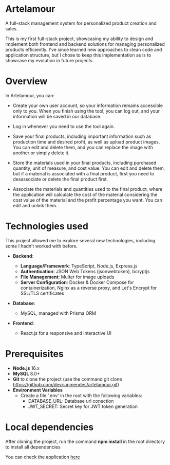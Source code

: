 # Artelamour  
A full-stack management system for personalized product creation and sales.  

This is my first full-stack project, showcasing my ability to design and implement both frontend and backend solutions for managing personalized products efficiently.  I've since learned new approaches to clean code and application structure, but I chose to keep this implementation as is to showcase my evolution in future projects.

# Overview

In Artelamour, you can:

- Create your own user account, so your information remains accessible only to you. When you finish using the tool, you can log out, and your information will be saved in our database.

- Log in whenever you need to use the tool again.

- Save your final products, including important information such as production time and desired profit, as well as upload product images. You can edit and delete them, and you can replace the image with another or simply delete it.

- Store the materials used in your final products, including purchased quantity, unit of measure, and cost value. You can edit and delete them, but if a material is associated with a final product, first you need to desassociate or delete the final product first.

- Associate the materials and quantities used to the final product, where the application will calculate the cost of the material considering the cost value of the material and the profit percentage you want. You can edit and unlink them.

# Technologies used

This project allowed me to explore several new technologies, including some I hadn’t worked with before.

- **Backend**:  
  - **Language/Framework**: TypeScript, Node.js, Express.js  
  - **Authentication**: JSON Web Tokens (jsonwebtoken), bcryptjs  
  - **File Management**: Multer for image uploads  
  - **Server Configuration**: Docker & Docker Compose for containerization, Nginx as a reverse proxy, and Let's Encrypt for SSL/TLS certificates

- **Database**:  
  - MySQL, managed with Prisma ORM  

- **Frontend**:  
  - React.js for a responsive and interactive UI  

# Prerequisites
- **Node.js** 16.x 
- **MySQL** 8.0+
- **Git** to clone the project (use the command git clone https://github.com/devrianmendes/artelamour.git)   
- **Environment Variables**
  - Create a file '.env' in the root with the following variables:
    - DATABASE_URL: Database url conection
    - JWT_SECRET: Secret key for JWT token generation

# Local dependencies
After cloning the project, run the command **npm install** in the root directory to install all dependencies

You can check the application [here](https://artelamour.vercel.app)